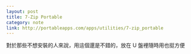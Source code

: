 ```yaml
---
layout: post
title: 7-Zip Portable
category: note
link: http://portableapps.com/apps/utilities/7-zip_portable
---
```


<div class=txt>
<p lang="zh">對於那些不想安裝的人來說，用這個還是不錯的，放在 U 盤裡隨時用也挺方便</p>
</div>